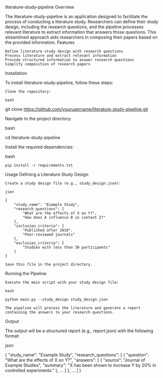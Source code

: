 literature-study-pipeline
Overview

The literature-study-pipeline is an application designed to facilitate the process of conducting a literature study. Researchers can define their study design, including the research questions, and the pipeline processes relevant literature to extract information that answers those questions. This streamlined approach aids researchers in composing their papers based on the provided information.
Features

    Define literature study design with research questions
    Process literature and extract relevant information
    Provide structured information to answer research questions
    Simplify composition of research papers

Installation

To install literature-study-pipeline, follow these steps:

    Clone the repository:

    bash

git clone https://github.com/yourusername/literature-study-pipeline.git

Navigate to the project directory:

bash

cd literature-study-pipeline

Install the required dependencies:

bash

    pip install -r requirements.txt

Usage
Defining a Literature Study Design

    Create a study design file (e.g., study_design.json):

    json

    {
        "study_name": "Example Study",
        "research_questions": [
            "What are the effects of X on Y?",
            "How does A influence B in context Z?"
        ],
        "inclusion_criteria": [
            "Published after 2010",
            "Peer-reviewed journals"
        ],
        "exclusion_criteria": [
            "Studies with less than 30 participants"
        ]
    }

    Save this file in the project directory.

Running the Pipeline

    Execute the main script with your study design file:

    bash

    python main.py --study_design study_design.json

    The pipeline will process the literature and generate a report containing the answers to your research questions.

Output

The output will be a structured report (e.g., report.json) with the following format:

json

{
    "study_name": "Example Study",
    "research_questions": [
        {
            "question": "What are the effects of X on Y?",
            "answers": [
                {
                    "source": "Journal of Example Studies",
                    "summary": "X has been shown to increase Y by 20% in controlled experiments."
                },
                ...
            ]
        },
        ...
    ]
}

